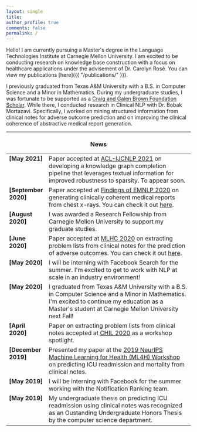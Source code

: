 ```yaml
---
layout: single
title:
author_profile: true
comments: false
permalink: /
---
```


Hello! I am currently pursuing a Master's degree in the Language Technologies Institute at Carnegie Mellon University. I am excited to be conducting research on knowledge base construction with a focus on healthcare applications under the advisement of Dr. Carolyn Rosè. You can view my publications [here]({{ "/publications/" }}).

I previously graduated from Texas A&M University with a B.S. in Computer Science and a Minor in Mathematics. During my undergraduate studies, I was fortunate to be supported as a [Craig and Galen Brown Foundation Scholar](http://www.brownfound.org/). While there, I conducted research in Clinical NLP with Dr. Bobak Mortazavi. Specifically, I worked on mining structured information from clinical notes for adverse outcome prediction and on improving the clinical coherence of abstractive medical report generation. 





----

<h3 align="center">News</h3>
<table class='news-table'>
    <col width="18%">
    <col width="82%">
    <tr>
        <td valign="top"><strong>[May 2021]</strong></td>
        <td> Paper accepted at <a href="https://2021.aclweb.org/">ACL-IJCNLP 2021</a> on developing a knowledge graph completion pipeline that leverages textual information for improved robustness to sparsity. To appear soon.
        </td>
    </tr>
    <tr>
        <td valign="top"><strong>[September 2020]</strong></td>
        <td> Paper accepted at <a href="https://2020.emnlp.org/papers/findings">Findings of EMNLP 2020</a> on generating clinically coherent medical reports from chest x-rays. You can check it out <a href="https://www.aclweb.org/anthology/2020.findings-emnlp.110/">here</a>.
        </td>
    </tr>
    <tr>
        <td valign="top"><strong>[August 2020]</strong></td>
        <td> I was awarded a Research Fellowship from Carnegie Mellon University to support my graduate studies.
        </td>
    </tr>
    <tr>
        <td valign="top"><strong>[June 2020]</strong></td>
        <td> Paper accepted at <a href="https://www.mlforhc.org/">MLHC 2020</a> on extracting problem lists from clinical notes for the prediction of adverse outcomes. You can check it out <a href="https://arxiv.org/pdf/2008.01197.pdf">here</a>.
        </td>
    </tr>
    <tr>
        <td valign="top"><strong>[May 2020]</strong></td>
        <td> I will be interning with Facebook Search for the summer. I'm excited to get to work with NLP at scale in an industry environment!
        </td>
    </tr>
   <tr>
        <td valign="top"><strong>[May 2020]</strong></td>
        <td> I graduated from Texas A&M University with a B.S. in Computer Science and a Minor in Mathematics. I'm excited to continue my education as a Master's student at Carnegie Mellon University next Fall!
        </td>
    </tr>
       <tr>
        <td valign="top"><strong>[April 2020]</strong></td>
        <td> Paper on extracting problem lists from clinical notes accepted at <a href="https://www.chilconference.org/">CHIL 2020</a> as a workshop spotlight.
        </td>
    </tr>
    <tr>
        <td valign="top"><strong>[December 2019]</strong></td>
        <td> Presented my paper at the <a href="https://ml4health.github.io/2019/">2019 NeurIPS Machine Learning for Health (ML4H) Workshop</a> on predicting ICU readmission and mortality from clinical notes.
        </td>
    </tr>
    <tr>
        <td valign="top"><strong>[May 2019]</strong></td>
        <td> I will be interning with Facebook for the summer working with the Notification Ranking team.
        </td>
    </tr>
    <tr>
        <td valign="top"><strong>[May 2019]</strong></td>
        <td> My undergraduate thesis on predicting ICU readmission using clinical notes was recognized as an Oustanding Undergraduate Honors Thesis by the computer science department.
        </td>
    </tr>


</table>
